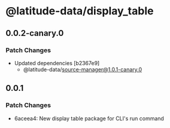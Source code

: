 # @latitude-data/display_table

## 0.0.2-canary.0

### Patch Changes

- Updated dependencies [b2367e9]
  - @latitude-data/source-manager@1.0.1-canary.0

## 0.0.1

### Patch Changes

- 6aceea4: New display table package for CLI's run command
